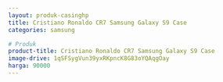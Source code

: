 ```yaml
---
layout: produk-casinghp
title: Cristiano Ronaldo CR7 Samsung Galaxy S9 Case
categories: samsung

# Produk
product-title: Cristiano Ronaldo CR7 Samsung Galaxy S9 Case
image-drive: 1qSFSygVun39yxRKpncK8G83oYQAqgOay
harga: 90000
---
```


